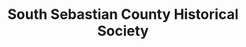 ---
layout: repo
title: "South Sebastian County Historical Society"
id: 1248
permalink: repos/1248/
---